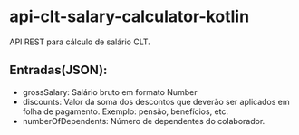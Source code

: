 # api-clt-salary-calculator-kotlin

API REST para cálculo de salário CLT.

## Entradas(JSON):

- grossSalary: Salário bruto em formato Number
- discounts: Valor da soma dos descontos que deverão ser aplicados em folha de pagamento. Exemplo: pensão, benefícios, etc.
- numberOfDependents: Número de dependentes do colaborador.

